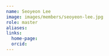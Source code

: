 ```yaml
---
name: Seoyeon Lee
image: images/members/seoyeon-lee.jpg
role: master
aliases:
links:
  home-page: 
  orcid: 
---
```


